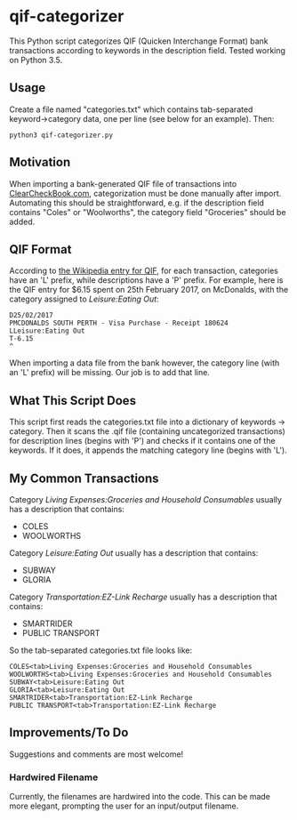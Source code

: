 # qif-categorizer
This Python script categorizes QIF (Quicken Interchange Format) bank transactions according to keywords in the description field. Tested working on Python 3.5.

## Usage
Create a file named "categories.txt" which contains tab-separated keyword->category data, one per line (see below for an example). Then:

    python3 qif-categorizer.py

## Motivation
When importing a bank-generated QIF file of transactions into [ClearCheckBook.com](http://clearcheckbook.com), categorization must be done manually after import. Automating this should be straightforward, e.g. if the description field contains "Coles" or "Woolworths", the category field "Groceries" should be added.

## QIF Format
According to [the Wikipedia entry for QIF](https://en.wikipedia.org/wiki/Quicken_Interchange_Format#Detail_items), for each transaction, categories have an 'L' prefix, while descriptions have a 'P' prefix. For example, here is the QIF entry for $6.15 spent on 25th February 2017, on McDonalds, with the category assigned to *Leisure:Eating Out*:

    D25/02/2017
    PMCDONALDS SOUTH PERTH - Visa Purchase - Receipt 180624
    LLeisure:Eating Out
    T-6.15
    ^

When importing a data file from the bank however, the category line (with an 'L' prefix) will be missing. Our job is to add that line.


## What This Script Does
This script first reads the categories.txt file into a dictionary of keywords -> category. Then it scans the .qif file (containing uncategorized transactions) for description lines (begins with 'P') and checks if it contains one of the keywords. If it does, it appends the matching category line (begins with 'L'). 

## My Common Transactions

Category *Living Expenses:Groceries and Household Consumables* usually has a description that contains:

* COLES
* WOOLWORTHS

Category *Leisure:Eating Out* usually has a description that contains:

* SUBWAY
* GLORIA

Category *Transportation:EZ-Link Recharge* usually has a description that contains:

* SMARTRIDER
* PUBLIC TRANSPORT

So the tab-separated categories.txt file looks like:

    COLES<tab>Living Expenses:Groceries and Household Consumables
    WOOLWORTHS<tab>Living Expenses:Groceries and Household Consumables
    SUBWAY<tab>Leisure:Eating Out
    GLORIA<tab>Leisure:Eating Out
    SMARTRIDER<tab>Transportation:EZ-Link Recharge
    PUBLIC TRANSPORT<tab>Transportation:EZ-Link Recharge

## Improvements/To Do

Suggestions and comments are most welcome!

### Hardwired Filename
Currently, the filenames are hardwired into the code. This can be made more elegant, prompting the user for an input/output filename. 

